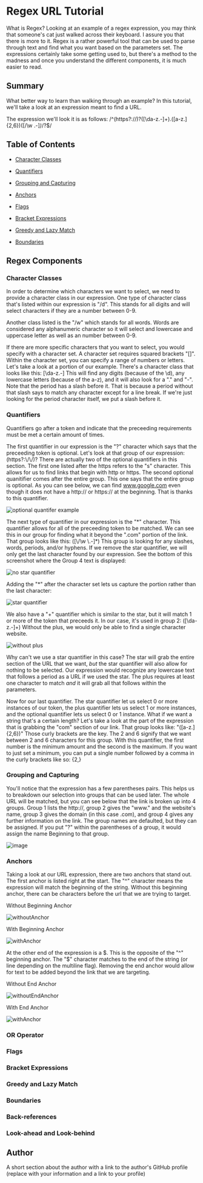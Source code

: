 # Regex URL Tutorial
What is Regex? Looking at an example of a regex expression, you may think that someone's cat just walked across their keyboard. I assure you that there is more to it. Regex is a rather powerful tool that can be used to parse through text and find what you want based on the parameters set. The expressions certainly take some getting used to, but there's a method to the madness and once you understand the different components, it is much easier to read.

## Summary

What better way to learn than walking through an example? In this tutorial, we'll take a look at an expression meant to find a URL. 

The expression we'll look it is as follows: /^(https?:\/\/)?([\da-z\.-]+)\.([a-z\.]{2,6})([\/\w \.-]*)*\/?$/

## Table of Contents

- [Character Classes](#character-classes)
- [Quantifiers](#quantifiers)
- [Grouping and Capturing](#grouping-and-capturing)
- [Anchors](#anchors)


- [Flags](#flags)
- [Bracket Expressions](#bracket-expressions)
- [Greedy and Lazy Match](#greedy-and-lazy-match)
- [Boundaries](#boundaries)

## Regex Components

### Character Classes

In order to determine which characters we want to select, we need to provide a character class in our expression. One type of character class that's listed within our expression is "/d". This stands for all digits and will select characters if they are a number between 0-9.

Another class listed is the "/w" which stands for all words. Words are considered any alphanumeric character so it will select and lowercase and uppercase letter as well as an number between 0-9. 

If there are more specific characters that you want to select, you would specify with a character set. A character set requires squared brackets "[]". Within the character set, you can specify a range of numbers or letters. Let's take a look at a portion of our example. There's a character class that looks like this: [\da-z\.-]
This will find any digits (because of the \d), any lowercase letters (because of the a-z), and it will also look for a "." and "-". Note that the period has a slash before it. That is because a period without that slash says to match any character except for a line break. If we're just looking for the period character itself, we put a slash before it.
  
  ### Quantifiers

Quantifiers go after a token and indicate that the preceeding requirements must be met a certain amount of times.

The first quantifier in our expression is the "?" character which says that the preceeding token is optional. Let's look at that group of our expression: (https?:\\/\\/)?
There are actually two of the optional quantifiers in this section. The first one listed after the https refers to the "s" character. This allows for us to find links that begin with http or https. The second optional quanitifier comes after the entire group. This one says that the entire group is optional. As you can see below, we can find www.google.com even though it does not have a http:// or https:// at the beginning. That is thanks to this quantifier.

![optional quantifer example](https://user-images.githubusercontent.com/56897774/136709011-45e62a33-96e9-4b80-81f5-761331884852.png)

The next type of quantifier in our expression is the "\*" character. This quantifier allows for all of the preceeding token to be matched. We can see this in our group for finding what it beyond the ".com" portion of the link. That group looks like this: ([\\/\\w \\.-]\*)
This group is looking for any slashes, words, periods, and/or hyphens. If we remove the star quantifier, we will only get the last character found by our expression. See the bottom of this screenshot where the Group 4 text is displayed:

![no star quantifier](https://user-images.githubusercontent.com/56897774/136709383-9e9cb958-b723-4cf0-9fd1-95afe86caa6e.png)

Adding the "\*" after the character set lets us capture the portion rather than the last character:

![star quantifier](https://user-images.githubusercontent.com/56897774/136709430-d30d6306-29d1-453b-849a-adfca34ab112.png)

We also have a "+" quantifier which is similar to the star, but it will match 1 or more of the token that preceeds it. In our case, it's used in group 2: ([\da-z\.-]+)
Without the plus, we would only be able to find a single character website.

![without plus](https://user-images.githubusercontent.com/56897774/136709855-a923eeaa-3855-46ac-8363-5a9044948513.png)

 Why can't we use a star quantifier in this case? The star will grab the entire section of the URL that we want, *but* the star quantifier will also allow for nothing to be selected. Our expression would recognize any lowercase text that follows a period as a URL if we used the star. The plus requires at least one character to match *and* it will grab all that follows within the parameters.

Now for our last quantifier. The star quantifier let us select 0 or more instances of our token, the plus quantifier lets us select 1 or more instances, and the optional quantifier lets us select 0 or 1 instance. What if we want a string that's a certain length? Let's take a look at the part of the expression that is grabbing the "com" section of our link. That group looks like: "([a-z\.]{2,6})" Those curly brackets are the key. The 2 and 6 signify that we want between 2 and 6 characters for this group. With this quantifier, the first number is the minimum amount and the second is the maximum. If you want to just set a minimum, you can put a single number followed by a comma in the curly brackets like so: {2,}

### Grouping and Capturing

You'll notice that the expression has a few parentheses pairs. This helps us to breakdown our selection into groups that can be used later. The whole URL will be matched, but you can see below that the link is broken up into 4 groups. Group 1 lists the http://, group 2 gives the "www." and the website's name, group 3 gives the domain (in this case .com), and group 4 gives any further information on the link. The group names are defaulted, but they can be assigned. If you put "?<Beginning>" within the parentheses of a group, it would assign the name Beginning to that group.
  
  ![image](https://user-images.githubusercontent.com/56897774/136715557-701605f9-83a6-4751-95a2-eb0db3878e97.png)

### Anchors

  Taking a look at our URL expression, there are two anchors that stand out. The first anchor is listed right at the start. The "^" character means the expression will match the beginning of the string. Without this beginning anchor, there can be characters before the url that we are trying to target.

Without Beginning Anchor

![withoutAnchor](https://user-images.githubusercontent.com/56897774/136708029-1f1aa5e4-e871-492b-8b7b-26fd04470057.png)

With Beginning Anchor

![withAnchor](https://user-images.githubusercontent.com/56897774/136708037-89a4683e-8a3d-4eaa-877d-6a0b3c94d945.png)


  At the other end of the expression is a $. This is the opposite of the "^" beginning anchor. The "$" character matches to the end of the string (or line depending on the multiline flag). Removing the end anchor would allow for text to be added beyond the link that we are targeting.

Without End Anchor

![withoutEndAnchor](https://user-images.githubusercontent.com/56897774/136708316-6fa1c46d-b9f5-4d12-a117-cf67a6f687d1.png)

With End Anchor

![withAnchor](https://user-images.githubusercontent.com/56897774/136708327-184be0fc-d698-4b7b-967a-b91fab67361b.png)


### OR Operator

### Flags

### Bracket Expressions

### Greedy and Lazy Match

### Boundaries

### Back-references

### Look-ahead and Look-behind

## Author

A short section about the author with a link to the author's GitHub profile (replace with your information and a link to your profile)
